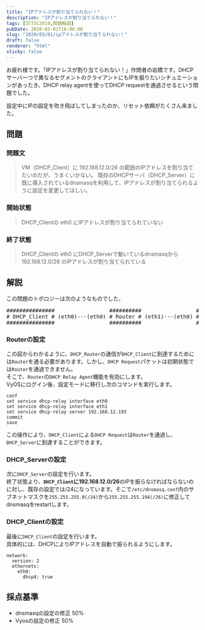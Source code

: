 ```yaml
---
title: "IPアドレスが割り当てられない！"
description: "IPアドレスが割り当てられない！"
tags: [ICTSC2019,問題解説]
pubDate: 2020-03-01T16:00:00
slug: "2020/03/01/ipアドレスが割り当てられない！"
draft: false
renderer: "html"
sticky: false
---
```



<p>お疲れ様です。「IPアドレスが割り当てられない！」作問者の岩橋です。DHCPサーバ一つで異なるセグメントのクライアントにもIPを振りたいシチュエーションがあったき、DHCP relay agentを使ってDHCP requestを通過させるという問題でした。</p>



<p>設定中にIPの設定を吹き飛ばしてしまったのか、リセット依頼がたくさん来ました。</p>



<h2 id="%E5%95%8F%E9%A1%8C">問題&nbsp;<a href="https://wiki.icttoracon.net/ictsc2019/problems/iwancof%3Adhcp_relay_agent/blog/#%E5%95%8F%E9%A1%8C"></a>&nbsp;</h2>



<h3 id="%E5%95%8F%E9%A1%8C%E6%96%87">問題文&nbsp;<a href="https://wiki.icttoracon.net/ictsc2019/problems/iwancof%3Adhcp_relay_agent/blog/#%E5%95%8F%E9%A1%8C%E6%96%87"></a>&nbsp;</h3>



<blockquote class="wp-block-quote"><p>VM（DHCP_Client）に 192.168.12.0/26 の範囲のIPアドレスを割り当てたいのだが、うまくいかない。 既存のDHCPサーバ（DHCP_Server）に既に導入されているdnsmasqを利用して、IPアドレスが割り当てられるように設定を変更してほしい。</p></blockquote>



<h3 id="%E9%96%8B%E5%A7%8B%E7%8A%B6%E6%85%8B">開始状態&nbsp;<a href="https://wiki.icttoracon.net/ictsc2019/problems/iwancof%3Adhcp_relay_agent/blog/#%E9%96%8B%E5%A7%8B%E7%8A%B6%E6%85%8B"></a>&nbsp;</h3>



<blockquote class="wp-block-quote"><p>DHCP_Clientの eth0 にIPアドレスが割り当てられていない</p></blockquote>



<h3 id="%E7%B5%82%E4%BA%86%E7%8A%B6%E6%85%8B">終了状態&nbsp;<a href="https://wiki.icttoracon.net/ictsc2019/problems/iwancof%3Adhcp_relay_agent/blog/#%E7%B5%82%E4%BA%86%E7%8A%B6%E6%85%8B"></a>&nbsp;</h3>



<blockquote class="wp-block-quote"><p>DHCP_Clientの eth0 にDHCP_Serverで動いているdnsmasqから 192.168.12.0/26 のIPアドレスが割り当てられている</p></blockquote>



<h2 id="%E8%A7%A3%E8%AA%AC">解説&nbsp;<a href="https://wiki.icttoracon.net/ictsc2019/problems/iwancof%3Adhcp_relay_agent/blog/#%E8%A7%A3%E8%AA%AC"></a>&nbsp;</h2>



<p>この問題のトポロジーは次のようなものでした、</p>



<pre class="wp-block-preformatted">###############                 ##########                 ###############
# DHCP_Client # (eth0)---(eth0) # Router # (eth1)---(eth0) # DHCP_Server #
###############                 ##########                 ###############</code></pre>



<h3 id="Router%E3%81%AE%E8%A8%AD%E5%AE%9A">Routerの設定&nbsp;<a href="https://wiki.icttoracon.net/ictsc2019/problems/iwancof%3Adhcp_relay_agent/blog/#Router%E3%81%AE%E8%A8%AD%E5%AE%9A"></a>&nbsp;</h3>



<p>この図からわかるように、<code>DHCP_Router</code>の通信が<code>DHCP_Client</code>に到達するためには<code>Router</code>を通る必要があります。しかし、<code>DHCP Request</code>パケットは初期状態では<code>Router</code>を通過できません。<br>そこで、<code>Router</code>の<code>DHCP Relay Agent</code>機能を有効にします。<br>VyOSにログイン後、設定モードに移行し次のコマンドを実行します。</p>


<div class="wp-block-syntaxhighlighter-code "><pre><code>conf
set service dhcp-relay interface eth0
set service dhcp-relay interface eth1
set service dhcp-relay server 192.168.12.193
commit
save
</code></pre></div>


<p>この操作により、<code>DHCP_Client</code>による<code>DHCP Request</code>は<code>Router</code>を通過し、<code>DHCP_Server</code>に到達することができます。</p>



<h3 id="DHCP_Server%E3%81%AE%E8%A8%AD%E5%AE%9A">DHCP_Serverの設定&nbsp;<a href="https://wiki.icttoracon.net/ictsc2019/problems/iwancof%3Adhcp_relay_agent/blog/#DHCP_Server%E3%81%AE%E8%A8%AD%E5%AE%9A"></a>&nbsp;</h3>



<p>次に<code>DHCP_Server</code>の設定を行います。<br>終了状態より、<strong><code>DHCP_Client</code>に192.168.12.0/26</strong>のIPを振らなければならないのに対し、既存の設定では/24になっています。そこで<code>/etc/dnsmasq.conf</code>内のサブネットマスクを<code>255.255.255.0(/24)</code>から<code>255.255.255.194(/26)</code>に修正してdnsmasqをrestartします。</p>



<h3 id="DHCP_Client%E3%81%AE%E8%A8%AD%E5%AE%9A">DHCP_Clientの設定&nbsp;<a href="https://wiki.icttoracon.net/ictsc2019/problems/iwancof%3Adhcp_relay_agent/blog/#DHCP_Client%E3%81%AE%E8%A8%AD%E5%AE%9A"></a>&nbsp;</h3>



<p>最後に<code>DHCP_Client</code>の設定を行います。<br>具体的には、DHCPによりIPアドレスを自動で振られるようにします。</p>


<div class="wp-block-syntaxhighlighter-code "><pre><code>network:
  version: 2
  ethernets:
    eth0:
      dhcp4: true
</code></pre></div>


<h2 id="%E6%8E%A1%E7%82%B9%E5%9F%BA%E6%BA%96">採点基準&nbsp;<a href="https://wiki.icttoracon.net/ictsc2019/problems/iwancof%3Adhcp_relay_agent/blog/#%E6%8E%A1%E7%82%B9%E5%9F%BA%E6%BA%96"></a>&nbsp;</h2>



<ul><li>dnsmasqの設定の修正 50%</li><li>Vyosの設定の修正 50%</li></ul>

